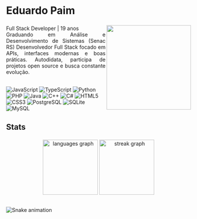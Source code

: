 <br>
<h1 align="left">Eduardo Paim</h1>

###

<img align="right" height="230" src="https://images.steamusercontent.com/ugc/1920240577473879513/E78D69340BF22AE35D74395C361288ABEB4187A8/?imw=5000&imh=5000&ima=fit&impolicy=Letterbox&imcolor=%23000000&letterbox=false"  />

###

<p align="justify">
Full Stack Developer | 19 anos <br>
Graduando em Análise e Desenvolvimento de Sistemas (Senac RS)
Desenvolvedor Full Stack focado em APIs, interfaces modernas e boas práticas. Autodidata, participa de projetos open source e busca constante evolução.<br><br>

<!-- Badges de linguagens -->
<p align="left" style="margin-top: 12px;">
  <img src="https://img.shields.io/badge/JavaScript-0C1015?style=for-the-badge&logo=javascript&logoColor=F7E018" alt="JavaScript"/>
  <img src="https://img.shields.io/badge/TypeScript-0C1015?style=for-the-badge&logo=typescript&logoColor=3178C6" alt="TypeScript"/>
  <img src="https://img.shields.io/badge/Python-0C1015?style=for-the-badge&logo=python&logoColor=3776AB" alt="Python"/>
  <img src="https://img.shields.io/badge/PHP-0C1015?style=for-the-badge&logo=php&logoColor=777BB4" alt="PHP"/>
  <img src="https://img.shields.io/badge/Java-0C1015?style=for-the-badge&logo=java&logoColor=EA2D2E" alt="Java"/>
  <img src="https://img.shields.io/badge/C++-0C1015?style=for-the-badge&logo=c%2b%2b&logoColor=00599C" alt="C++"/>
  <img src="https://img.shields.io/badge/C%23-0C1015?style=for-the-badge&logo=c-sharp&logoColor=9B4F96" alt="C#"/>
  <img src="https://img.shields.io/badge/HTML5-0C1015?style=for-the-badge&logo=html5&logoColor=E34C26" alt="HTML5"/>
  <img src="https://img.shields.io/badge/CSS3-0C1015?style=for-the-badge&logo=css3&logoColor=1572B6" alt="CSS3"/>
  <img src="https://img.shields.io/badge/PostgreSQL-0C1015?style=for-the-badge&logo=postgresql&logoColor=336791" alt="PostgreSQL"/>
  <img src="https://img.shields.io/badge/SQLite-0C1015?style=for-the-badge&logo=sqlite&logoColor=003B57" alt="SQLite"/>
  <img src="https://img.shields.io/badge/MySQL-0C1015?style=for-the-badge&logo=mysql&logoColor=00758F" alt="MySQL"/>
</p>

###

<h2 align="left">Stats</h2>

###

<div align="center">
  <img src="https://github-readme-stats.vercel.app/api/top-langs?username=Edu-2de&locale=en&hide_title=false&layout=compact&card_width=320&langs_count=6&theme=gotham&hide_border=false&order=2" height="150" alt="languages graph"  />
  <img src="https://streak-stats.demolab.com?user=Edu-2de&locale=en&mode=daily&theme=gotham&hide_border=false&border_radius=10&order=3" height="150" alt="streak graph"  />
</div>


<h2 align="left"></h2>

###

<img src="https://raw.githubusercontent.com/Edu-2de/Edu-2de//snake.svg" alt="Snake animation" />

###
